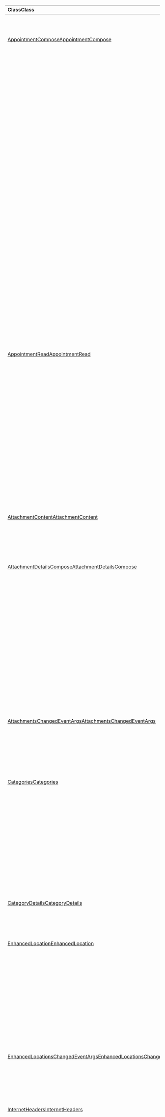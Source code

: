 | <span data-ttu-id="09c18-101">Class</span><span class="sxs-lookup"><span data-stu-id="09c18-101">Class</span></span> | <span data-ttu-id="09c18-102">Campos</span><span class="sxs-lookup"><span data-stu-id="09c18-102">Fields</span></span> | <span data-ttu-id="09c18-103">Descripción</span><span class="sxs-lookup"><span data-stu-id="09c18-103">Description</span></span> |
|:---|:---|:---|
|[<span data-ttu-id="09c18-104">AppointmentCompose</span><span class="sxs-lookup"><span data-stu-id="09c18-104">AppointmentCompose</span></span>](/javascript/api/outlook/outlook.appointmentcompose)|[<span data-ttu-id="09c18-105">addFileAttachmentFromBase64Async (base64File: String, attachmentName: String, Options?: Office. AsyncContextOptions & {isInline: Boolean}, callback?: (asyncResult: Office. AsyncResult <string> ) => void)</span><span class="sxs-lookup"><span data-stu-id="09c18-105">addFileAttachmentFromBase64Async(base64File: string, attachmentName: string, options?: Office.AsyncContextOptions &  { isInline: boolean }, callback?: (asyncResult: Office.AsyncResult<string>) => void)</span></span>](/javascript/api/outlook/outlook.appointmentcompose#addfileattachmentfrombase64async-base64file--attachmentname--options--isinline--callback--asyncresult-)|<span data-ttu-id="09c18-106">Agrega un archivo a un mensaje o cita como datos adjuntos.</span><span class="sxs-lookup"><span data-stu-id="09c18-106">Adds a file to a message or appointment as an attachment.</span></span>|
||[<span data-ttu-id="09c18-107">Categories</span><span class="sxs-lookup"><span data-stu-id="09c18-107">categories</span></span>](/javascript/api/outlook/outlook.appointmentcompose#categories)|<span data-ttu-id="09c18-108">Obtiene un objeto que proporciona métodos para administrar las categorías del elemento.</span><span class="sxs-lookup"><span data-stu-id="09c18-108">Gets an object that provides methods for managing the item's categories.</span></span>|
||[<span data-ttu-id="09c18-109">enhancedLocation</span><span class="sxs-lookup"><span data-stu-id="09c18-109">enhancedLocation</span></span>](/javascript/api/outlook/outlook.appointmentcompose#enhancedlocation)|<span data-ttu-id="09c18-110">Obtiene o establece las ubicaciones de la cita.</span><span class="sxs-lookup"><span data-stu-id="09c18-110">Gets or sets the locations of the appointment.</span></span>|
||[<span data-ttu-id="09c18-111">getAttachmentContentAsync (attachmentId: String, Options?: Office. AsyncContextOptions, callback?: (asyncResult: Office. AsyncResult <AttachmentContent> ) => void)</span><span class="sxs-lookup"><span data-stu-id="09c18-111">getAttachmentContentAsync(attachmentId: string, options?: Office.AsyncContextOptions, callback?: (asyncResult: Office.AsyncResult<AttachmentContent>) => void)</span></span>](/javascript/api/outlook/outlook.appointmentcompose#getattachmentcontentasync-attachmentid--options--callback--asyncresult-)|<span data-ttu-id="09c18-112">Obtiene datos adjuntos de un mensaje o cita y los devuelve como un `AttachmentContent` objeto.</span><span class="sxs-lookup"><span data-stu-id="09c18-112">Gets an attachment from a message or appointment and returns it as an `AttachmentContent` object.</span></span>|
||<span data-ttu-id="09c18-113">[getAttachmentsAsync (opciones?: Office. AsyncContextOptions, callback?: (asyncResult: Office. AsyncResult<AttachmentDetailsCompose [] >) => void)](/javascript/api/outlook/outlook.appointmentcompose#getattachmentsasync-options--callback--asyncresult-)</span><span class="sxs-lookup"><span data-stu-id="09c18-113">[getAttachmentsAsync(options?: Office.AsyncContextOptions, callback?: (asyncResult: Office.AsyncResult<AttachmentDetailsCompose[]>) => void)](/javascript/api/outlook/outlook.appointmentcompose#getattachmentsasync-options--callback--asyncresult-)</span></span>|<span data-ttu-id="09c18-114">Obtiene los datos adjuntos del elemento como una matriz.</span><span class="sxs-lookup"><span data-stu-id="09c18-114">Gets the item's attachments as an array.</span></span>|
||[<span data-ttu-id="09c18-115">getItemIdAsync (callback: (asyncResult: Office. AsyncResult <string> ) => void)</span><span class="sxs-lookup"><span data-stu-id="09c18-115">getItemIdAsync(callback: (asyncResult: Office.AsyncResult<string>) => void)</span></span>](/javascript/api/outlook/outlook.appointmentcompose#getitemidasync-callback--asyncresult-)|<span data-ttu-id="09c18-116">Obtiene de forma asíncrona el identificador de un elemento guardado.</span><span class="sxs-lookup"><span data-stu-id="09c18-116">Asynchronously gets the ID of a saved item.</span></span>|
||[<span data-ttu-id="09c18-117">getItemIdAsync (opciones: Office. AsyncContextOptions, callback: (asyncResult: Office. AsyncResult <string> ) => void)</span><span class="sxs-lookup"><span data-stu-id="09c18-117">getItemIdAsync(options: Office.AsyncContextOptions, callback: (asyncResult: Office.AsyncResult<string>) => void)</span></span>](/javascript/api/outlook/outlook.appointmentcompose#getitemidasync-options--callback--asyncresult-)|<span data-ttu-id="09c18-118">Obtiene de forma asíncrona el identificador de un elemento guardado.</span><span class="sxs-lookup"><span data-stu-id="09c18-118">Asynchronously gets the ID of a saved item.</span></span>|
||[<span data-ttu-id="09c18-119">getSharedPropertiesAsync (callback: (asyncResult: Office. AsyncResult <SharedProperties> ) => void)</span><span class="sxs-lookup"><span data-stu-id="09c18-119">getSharedPropertiesAsync(callback: (asyncResult: Office.AsyncResult<SharedProperties>) => void)</span></span>](/javascript/api/outlook/outlook.appointmentcompose#getsharedpropertiesasync-callback--asyncresult-)|<span data-ttu-id="09c18-120">Obtiene las propiedades de una cita o un mensaje en una carpeta compartida, calendario o buzón.</span><span class="sxs-lookup"><span data-stu-id="09c18-120">Gets the properties of an appointment or message in a shared folder, calendar, or mailbox.</span></span>|
||[<span data-ttu-id="09c18-121">getSharedPropertiesAsync (opciones: Office. AsyncContextOptions, callback: (asyncResult: Office. AsyncResult <SharedProperties> ) => void)</span><span class="sxs-lookup"><span data-stu-id="09c18-121">getSharedPropertiesAsync(options: Office.AsyncContextOptions, callback: (asyncResult: Office.AsyncResult<SharedProperties>) => void)</span></span>](/javascript/api/outlook/outlook.appointmentcompose#getsharedpropertiesasync-options--callback--asyncresult-)|<span data-ttu-id="09c18-122">Obtiene las propiedades de una cita o un mensaje en una carpeta compartida, calendario o buzón.</span><span class="sxs-lookup"><span data-stu-id="09c18-122">Gets the properties of an appointment or message in a shared folder, calendar, or mailbox.</span></span>|
|[<span data-ttu-id="09c18-123">AppointmentRead</span><span class="sxs-lookup"><span data-stu-id="09c18-123">AppointmentRead</span></span>](/javascript/api/outlook/outlook.appointmentread)|[<span data-ttu-id="09c18-124">Categories</span><span class="sxs-lookup"><span data-stu-id="09c18-124">categories</span></span>](/javascript/api/outlook/outlook.appointmentread#categories)|<span data-ttu-id="09c18-125">Obtiene un objeto que proporciona métodos para administrar las categorías del elemento.</span><span class="sxs-lookup"><span data-stu-id="09c18-125">Gets an object that provides methods for managing the item's categories.</span></span>|
||[<span data-ttu-id="09c18-126">enhancedLocation</span><span class="sxs-lookup"><span data-stu-id="09c18-126">enhancedLocation</span></span>](/javascript/api/outlook/outlook.appointmentread#enhancedlocation)|<span data-ttu-id="09c18-127">Obtiene las ubicaciones de una cita.</span><span class="sxs-lookup"><span data-stu-id="09c18-127">Gets the locations of an appointment.</span></span>|
||[<span data-ttu-id="09c18-128">getAttachmentContentAsync (attachmentId: String, Options?: Office. AsyncContextOptions, callback?: (asyncResult: Office. AsyncResult <AttachmentContent> ) => void)</span><span class="sxs-lookup"><span data-stu-id="09c18-128">getAttachmentContentAsync(attachmentId: string, options?: Office.AsyncContextOptions, callback?: (asyncResult: Office.AsyncResult<AttachmentContent>) => void)</span></span>](/javascript/api/outlook/outlook.appointmentread#getattachmentcontentasync-attachmentid--options--callback--asyncresult-)|<span data-ttu-id="09c18-129">Obtiene datos adjuntos de un mensaje o cita y los devuelve como un `AttachmentContent` objeto.</span><span class="sxs-lookup"><span data-stu-id="09c18-129">Gets an attachment from a message or appointment and returns it as an `AttachmentContent` object.</span></span>|
||[<span data-ttu-id="09c18-130">getSharedPropertiesAsync (callback: (asyncResult: Office. AsyncResult <SharedProperties> ) => void)</span><span class="sxs-lookup"><span data-stu-id="09c18-130">getSharedPropertiesAsync(callback: (asyncResult: Office.AsyncResult<SharedProperties>) => void)</span></span>](/javascript/api/outlook/outlook.appointmentread#getsharedpropertiesasync-callback--asyncresult-)|<span data-ttu-id="09c18-131">Obtiene las propiedades de una cita o un mensaje en una carpeta compartida, calendario o buzón.</span><span class="sxs-lookup"><span data-stu-id="09c18-131">Gets the properties of an appointment or message in a shared folder, calendar, or mailbox.</span></span>|
||[<span data-ttu-id="09c18-132">getSharedPropertiesAsync (opciones: Office. AsyncContextOptions, callback: (asyncResult: Office. AsyncResult <SharedProperties> ) => void)</span><span class="sxs-lookup"><span data-stu-id="09c18-132">getSharedPropertiesAsync(options: Office.AsyncContextOptions, callback: (asyncResult: Office.AsyncResult<SharedProperties>) => void)</span></span>](/javascript/api/outlook/outlook.appointmentread#getsharedpropertiesasync-options--callback--asyncresult-)|<span data-ttu-id="09c18-133">Obtiene las propiedades de una cita o un mensaje en una carpeta compartida, calendario o buzón.</span><span class="sxs-lookup"><span data-stu-id="09c18-133">Gets the properties of an appointment or message in a shared folder, calendar, or mailbox.</span></span>|
|[<span data-ttu-id="09c18-134">AttachmentContent</span><span class="sxs-lookup"><span data-stu-id="09c18-134">AttachmentContent</span></span>](/javascript/api/outlook/outlook.attachmentcontent)|[<span data-ttu-id="09c18-135">content</span><span class="sxs-lookup"><span data-stu-id="09c18-135">content</span></span>](/javascript/api/outlook/outlook.attachmentcontent#content)|<span data-ttu-id="09c18-136">El contenido de los datos adjuntos como una cadena.</span><span class="sxs-lookup"><span data-stu-id="09c18-136">The content of an attachment as a string.</span></span>|
||[<span data-ttu-id="09c18-137">format</span><span class="sxs-lookup"><span data-stu-id="09c18-137">format</span></span>](/javascript/api/outlook/outlook.attachmentcontent#format)|<span data-ttu-id="09c18-138">El formato de cadena que se va a usar para el contenido de datos adjuntos.</span><span class="sxs-lookup"><span data-stu-id="09c18-138">The string format to use for an attachment's content.</span></span>|
|[<span data-ttu-id="09c18-139">AttachmentDetailsCompose</span><span class="sxs-lookup"><span data-stu-id="09c18-139">AttachmentDetailsCompose</span></span>](/javascript/api/outlook/outlook.attachmentdetailscompose)|[<span data-ttu-id="09c18-140">attachmentType</span><span class="sxs-lookup"><span data-stu-id="09c18-140">attachmentType</span></span>](/javascript/api/outlook/outlook.attachmentdetailscompose#attachmenttype)|<span data-ttu-id="09c18-141">Obtiene un valor que indica el tipo de los datos adjuntos.</span><span class="sxs-lookup"><span data-stu-id="09c18-141">Gets a value that indicates the type of an attachment.</span></span>|
||[<span data-ttu-id="09c18-142">id</span><span class="sxs-lookup"><span data-stu-id="09c18-142">id</span></span>](/javascript/api/outlook/outlook.attachmentdetailscompose#id)|<span data-ttu-id="09c18-143">Obtiene el índice de los datos adjuntos.</span><span class="sxs-lookup"><span data-stu-id="09c18-143">Gets the index of the attachment.</span></span>|
||[<span data-ttu-id="09c18-144">isInline</span><span class="sxs-lookup"><span data-stu-id="09c18-144">isInline</span></span>](/javascript/api/outlook/outlook.attachmentdetailscompose#isinline)|<span data-ttu-id="09c18-145">Obtiene un valor que indica si se deben mostrar los datos adjuntos en el cuerpo del elemento.</span><span class="sxs-lookup"><span data-stu-id="09c18-145">Gets a value that indicates whether the attachment should be displayed in the body of the item.</span></span>|
||[<span data-ttu-id="09c18-146">name</span><span class="sxs-lookup"><span data-stu-id="09c18-146">name</span></span>](/javascript/api/outlook/outlook.attachmentdetailscompose#name)|<span data-ttu-id="09c18-147">Obtiene el nombre de los datos adjuntos</span><span class="sxs-lookup"><span data-stu-id="09c18-147">Gets the name of the attachment.</span></span>|
||[<span data-ttu-id="09c18-148">size</span><span class="sxs-lookup"><span data-stu-id="09c18-148">size</span></span>](/javascript/api/outlook/outlook.attachmentdetailscompose#size)|<span data-ttu-id="09c18-149">Obtiene el tamaño de los datos adjuntos en bytes.</span><span class="sxs-lookup"><span data-stu-id="09c18-149">Gets the size of the attachment in bytes.</span></span>|
||[<span data-ttu-id="09c18-150">url</span><span class="sxs-lookup"><span data-stu-id="09c18-150">url</span></span>](/javascript/api/outlook/outlook.attachmentdetailscompose#url)|<span data-ttu-id="09c18-151">Obtiene la dirección URL de los datos adjuntos si su tipo es `MailboxEnums.AttachmentType.Cloud` .</span><span class="sxs-lookup"><span data-stu-id="09c18-151">Gets the url of the attachment if its type is `MailboxEnums.AttachmentType.Cloud`.</span></span>|
|[<span data-ttu-id="09c18-152">AttachmentsChangedEventArgs</span><span class="sxs-lookup"><span data-stu-id="09c18-152">AttachmentsChangedEventArgs</span></span>](/javascript/api/outlook/outlook.attachmentschangedeventargs)|[<span data-ttu-id="09c18-153">attachmentDetails</span><span class="sxs-lookup"><span data-stu-id="09c18-153">attachmentDetails</span></span>](/javascript/api/outlook/outlook.attachmentschangedeventargs#attachmentdetails)||
||[<span data-ttu-id="09c18-154">attachmentStatus</span><span class="sxs-lookup"><span data-stu-id="09c18-154">attachmentStatus</span></span>](/javascript/api/outlook/outlook.attachmentschangedeventargs#attachmentstatus)|<span data-ttu-id="09c18-155">Obtiene si se han agregado o quitado los datos adjuntos.</span><span class="sxs-lookup"><span data-stu-id="09c18-155">Gets whether the attachments were added or removed.</span></span>|
||[<span data-ttu-id="09c18-156">type</span><span class="sxs-lookup"><span data-stu-id="09c18-156">type</span></span>](/javascript/api/outlook/outlook.attachmentschangedeventargs#type)|<span data-ttu-id="09c18-157">Obtiene el tipo del evento.</span><span class="sxs-lookup"><span data-stu-id="09c18-157">Gets the type of the event.</span></span>|
|[<span data-ttu-id="09c18-158">Categories</span><span class="sxs-lookup"><span data-stu-id="09c18-158">Categories</span></span>](/javascript/api/outlook/outlook.categories)|<span data-ttu-id="09c18-159">[addAsync (Categories: String [], Options?: Office. AsyncContextOptions, callback?: (asyncResult: Office. AsyncResult <void> ) => void)](/javascript/api/outlook/outlook.categories#addasync-categories--options--callback--asyncresult-)</span><span class="sxs-lookup"><span data-stu-id="09c18-159">[addAsync(categories: string[], options?: Office.AsyncContextOptions, callback?: (asyncResult: Office.AsyncResult<void>) => void)](/javascript/api/outlook/outlook.categories#addasync-categories--options--callback--asyncresult-)</span></span>|<span data-ttu-id="09c18-160">Agrega categorías a un elemento.</span><span class="sxs-lookup"><span data-stu-id="09c18-160">Adds categories to an item.</span></span>|
||<span data-ttu-id="09c18-161">[getAsync (callback: (asyncResult: Office. AsyncResult<CategoryDetails [] >) => void)](/javascript/api/outlook/outlook.categories#getasync-callback--asyncresult-)</span><span class="sxs-lookup"><span data-stu-id="09c18-161">[getAsync(callback: (asyncResult: Office.AsyncResult<CategoryDetails[]>) => void)](/javascript/api/outlook/outlook.categories#getasync-callback--asyncresult-)</span></span>|<span data-ttu-id="09c18-162">Obtiene las categorías de un elemento.</span><span class="sxs-lookup"><span data-stu-id="09c18-162">Gets an item's categories.</span></span>|
||<span data-ttu-id="09c18-163">[getAsync (opciones: Office. AsyncContextOptions, callback: (asyncResult: Office. AsyncResult<CategoryDetails [] >) => void)](/javascript/api/outlook/outlook.categories#getasync-options--callback--asyncresult-)</span><span class="sxs-lookup"><span data-stu-id="09c18-163">[getAsync(options: Office.AsyncContextOptions, callback: (asyncResult: Office.AsyncResult<CategoryDetails[]>) => void)](/javascript/api/outlook/outlook.categories#getasync-options--callback--asyncresult-)</span></span>|<span data-ttu-id="09c18-164">Obtiene las categorías de un elemento.</span><span class="sxs-lookup"><span data-stu-id="09c18-164">Gets an item's categories.</span></span>|
||<span data-ttu-id="09c18-165">[removeAsync (Categories: String [], Options?: Office. AsyncContextOptions, callback?: (asyncResult: Office. AsyncResult <void> ) => void)](/javascript/api/outlook/outlook.categories#removeasync-categories--options--callback--asyncresult-)</span><span class="sxs-lookup"><span data-stu-id="09c18-165">[removeAsync(categories: string[], options?: Office.AsyncContextOptions, callback?: (asyncResult: Office.AsyncResult<void>) => void)](/javascript/api/outlook/outlook.categories#removeasync-categories--options--callback--asyncresult-)</span></span>|<span data-ttu-id="09c18-166">Quita categorías de un elemento.</span><span class="sxs-lookup"><span data-stu-id="09c18-166">Removes categories from an item.</span></span>|
|[<span data-ttu-id="09c18-167">CategoryDetails</span><span class="sxs-lookup"><span data-stu-id="09c18-167">CategoryDetails</span></span>](/javascript/api/outlook/outlook.categorydetails)|[<span data-ttu-id="09c18-168">color</span><span class="sxs-lookup"><span data-stu-id="09c18-168">color</span></span>](/javascript/api/outlook/outlook.categorydetails#color)|<span data-ttu-id="09c18-169">El color de la categoría.</span><span class="sxs-lookup"><span data-stu-id="09c18-169">The color of the category.</span></span>|
||[<span data-ttu-id="09c18-170">displayName</span><span class="sxs-lookup"><span data-stu-id="09c18-170">displayName</span></span>](/javascript/api/outlook/outlook.categorydetails#displayname)|<span data-ttu-id="09c18-171">Nombre de la categoría.</span><span class="sxs-lookup"><span data-stu-id="09c18-171">The name of the category.</span></span>|
|[<span data-ttu-id="09c18-172">EnhancedLocation</span><span class="sxs-lookup"><span data-stu-id="09c18-172">EnhancedLocation</span></span>](/javascript/api/outlook/outlook.enhancedlocation)|<span data-ttu-id="09c18-173">[addAsync (locationIdentifiers: LocationIdentifier [], opciones?: Office. AsyncContextOptions, callback?: (asyncResult: Office. AsyncResult <void> ) => void)](/javascript/api/outlook/outlook.enhancedlocation#addasync-locationidentifiers--options--callback--asyncresult-)</span><span class="sxs-lookup"><span data-stu-id="09c18-173">[addAsync(locationIdentifiers: LocationIdentifier[], options?: Office.AsyncContextOptions, callback?: (asyncResult: Office.AsyncResult<void>) => void)](/javascript/api/outlook/outlook.enhancedlocation#addasync-locationidentifiers--options--callback--asyncresult-)</span></span>|<span data-ttu-id="09c18-174">Agrega al conjunto de ubicaciones asociado a la cita.</span><span class="sxs-lookup"><span data-stu-id="09c18-174">Adds to the set of locations associated with the appointment.</span></span>|
||<span data-ttu-id="09c18-175">[getAsync (Options?: Office. AsyncContextOptions, callback?: (asyncResult: Office. AsyncResult<LocationDetails [] >) => void)](/javascript/api/outlook/outlook.enhancedlocation#getasync-options--callback--asyncresult-)</span><span class="sxs-lookup"><span data-stu-id="09c18-175">[getAsync(options?: Office.AsyncContextOptions, callback?: (asyncResult: Office.AsyncResult<LocationDetails[]>) => void)](/javascript/api/outlook/outlook.enhancedlocation#getasync-options--callback--asyncresult-)</span></span>|<span data-ttu-id="09c18-176">Obtiene el conjunto de ubicaciones asociado a la cita.</span><span class="sxs-lookup"><span data-stu-id="09c18-176">Gets the set of locations associated with the appointment.</span></span>|
||<span data-ttu-id="09c18-177">[removeAsync (locationIdentifiers: LocationIdentifier [], opciones?: Office. AsyncContextOptions, callback?: (asyncResult: Office. AsyncResult <void> ) => void)](/javascript/api/outlook/outlook.enhancedlocation#removeasync-locationidentifiers--options--callback--asyncresult-)</span><span class="sxs-lookup"><span data-stu-id="09c18-177">[removeAsync(locationIdentifiers: LocationIdentifier[], options?: Office.AsyncContextOptions, callback?: (asyncResult: Office.AsyncResult<void>) => void)](/javascript/api/outlook/outlook.enhancedlocation#removeasync-locationidentifiers--options--callback--asyncresult-)</span></span>|<span data-ttu-id="09c18-178">Quita el conjunto de ubicaciones asociado a la cita.</span><span class="sxs-lookup"><span data-stu-id="09c18-178">Removes the set of locations associated with the appointment.</span></span>|
|[<span data-ttu-id="09c18-179">EnhancedLocationsChangedEventArgs</span><span class="sxs-lookup"><span data-stu-id="09c18-179">EnhancedLocationsChangedEventArgs</span></span>](/javascript/api/outlook/outlook.enhancedlocationschangedeventargs)|[<span data-ttu-id="09c18-180">enhancedLocations</span><span class="sxs-lookup"><span data-stu-id="09c18-180">enhancedLocations</span></span>](/javascript/api/outlook/outlook.enhancedlocationschangedeventargs#enhancedlocations)|<span data-ttu-id="09c18-181">Obtiene el conjunto de ubicaciones mejoradas.</span><span class="sxs-lookup"><span data-stu-id="09c18-181">Gets the set of enhanced locations.</span></span>|
||[<span data-ttu-id="09c18-182">type</span><span class="sxs-lookup"><span data-stu-id="09c18-182">type</span></span>](/javascript/api/outlook/outlook.enhancedlocationschangedeventargs#type)|<span data-ttu-id="09c18-183">Obtiene el tipo del evento.</span><span class="sxs-lookup"><span data-stu-id="09c18-183">Gets the type of the event.</span></span>|
|[<span data-ttu-id="09c18-184">InternetHeaders</span><span class="sxs-lookup"><span data-stu-id="09c18-184">InternetHeaders</span></span>](/javascript/api/outlook/outlook.internetheaders)|<span data-ttu-id="09c18-185">[getAsync (names: String [], Options?: Office. AsyncContextOptions, callback?: (asyncResult: Office. AsyncResult <InternetHeaders> ) => void)](/javascript/api/outlook/outlook.internetheaders#getasync-names--options--callback--asyncresult-)</span><span class="sxs-lookup"><span data-stu-id="09c18-185">[getAsync(names: string[], options?: Office.AsyncContextOptions, callback?: (asyncResult: Office.AsyncResult<InternetHeaders>) => void)](/javascript/api/outlook/outlook.internetheaders#getasync-names--options--callback--asyncresult-)</span></span>|<span data-ttu-id="09c18-186">Dada una matriz de nombres de encabezado de Internet, este método devuelve un diccionario que contiene los encabezados de Internet y sus valores.</span><span class="sxs-lookup"><span data-stu-id="09c18-186">Given an array of internet header names, this method returns a dictionary containing those internet headers and their values.</span></span>|
||<span data-ttu-id="09c18-187">[removeAsync (names: String [], Options?: Office. AsyncContextOptions, callback?: (asyncResult: Office. AsyncResult <InternetHeaders> ) => void)](/javascript/api/outlook/outlook.internetheaders#removeasync-names--options--callback--asyncresult-)</span><span class="sxs-lookup"><span data-stu-id="09c18-187">[removeAsync(names: string[], options?: Office.AsyncContextOptions, callback?: (asyncResult: Office.AsyncResult<InternetHeaders>) => void)](/javascript/api/outlook/outlook.internetheaders#removeasync-names--options--callback--asyncresult-)</span></span>|<span data-ttu-id="09c18-188">Dada una matriz de nombres de encabezado de Internet, este método quita los encabezados especificados de la colección de encabezados de Internet.</span><span class="sxs-lookup"><span data-stu-id="09c18-188">Given an array of internet header names, this method removes the specified headers from the internet header collection.</span></span>|
||[<span data-ttu-id="09c18-189">setAsync (headers: Object, Options?: Office. AsyncContextOptions, callback?: (asyncResult: Office. AsyncResult <void> ) => void)</span><span class="sxs-lookup"><span data-stu-id="09c18-189">setAsync(headers: Object, options?: Office.AsyncContextOptions, callback?: (asyncResult: Office.AsyncResult<void>) => void)</span></span>](/javascript/api/outlook/outlook.internetheaders#setasync-headers--options--callback--asyncresult-)|<span data-ttu-id="09c18-190">Establece los encabezados de Internet especificados en los valores especificados.</span><span class="sxs-lookup"><span data-stu-id="09c18-190">Sets the specified internet headers to the specified values.</span></span>|
|[<span data-ttu-id="09c18-191">LocationDetails</span><span class="sxs-lookup"><span data-stu-id="09c18-191">LocationDetails</span></span>](/javascript/api/outlook/outlook.locationdetails)|[<span data-ttu-id="09c18-192">displayName</span><span class="sxs-lookup"><span data-stu-id="09c18-192">displayName</span></span>](/javascript/api/outlook/outlook.locationdetails#displayname)|<span data-ttu-id="09c18-193">El nombre para mostrar de la ubicación.</span><span class="sxs-lookup"><span data-stu-id="09c18-193">The location's display name.</span></span>|
||[<span data-ttu-id="09c18-194">emailAddress</span><span class="sxs-lookup"><span data-stu-id="09c18-194">emailAddress</span></span>](/javascript/api/outlook/outlook.locationdetails#emailaddress)|<span data-ttu-id="09c18-195">Dirección de correo electrónico asociada a la ubicación.</span><span class="sxs-lookup"><span data-stu-id="09c18-195">The email address associated with the location.</span></span>|
||[<span data-ttu-id="09c18-196">locationIdentifier</span><span class="sxs-lookup"><span data-stu-id="09c18-196">locationIdentifier</span></span>](/javascript/api/outlook/outlook.locationdetails#locationidentifier)|<span data-ttu-id="09c18-197">La `LocationIdentifier` de la ubicación.</span><span class="sxs-lookup"><span data-stu-id="09c18-197">The `LocationIdentifier` of the location.</span></span>|
|[<span data-ttu-id="09c18-198">LocationIdentifier</span><span class="sxs-lookup"><span data-stu-id="09c18-198">LocationIdentifier</span></span>](/javascript/api/outlook/outlook.locationidentifier)|[<span data-ttu-id="09c18-199">id</span><span class="sxs-lookup"><span data-stu-id="09c18-199">id</span></span>](/javascript/api/outlook/outlook.locationidentifier#id)|<span data-ttu-id="09c18-200">IDENTIFICADOR único de la ubicación.</span><span class="sxs-lookup"><span data-stu-id="09c18-200">The location's unique ID.</span></span>|
||[<span data-ttu-id="09c18-201">type</span><span class="sxs-lookup"><span data-stu-id="09c18-201">type</span></span>](/javascript/api/outlook/outlook.locationidentifier#type)|<span data-ttu-id="09c18-202">Tipo de la ubicación.</span><span class="sxs-lookup"><span data-stu-id="09c18-202">The location's type.</span></span>|
|[<span data-ttu-id="09c18-203">Buzón</span><span class="sxs-lookup"><span data-stu-id="09c18-203">Mailbox</span></span>](/javascript/api/outlook/outlook.mailbox)|[<span data-ttu-id="09c18-204">masterCategories</span><span class="sxs-lookup"><span data-stu-id="09c18-204">masterCategories</span></span>](/javascript/api/outlook/outlook.mailbox#mastercategories)|<span data-ttu-id="09c18-205">Obtiene un objeto que proporciona métodos para administrar la lista maestra de categorías asociada a un buzón de correo.</span><span class="sxs-lookup"><span data-stu-id="09c18-205">Gets an object that provides methods to manage the categories master list associated with a mailbox.</span></span>|
|[<span data-ttu-id="09c18-206">MasterCategories</span><span class="sxs-lookup"><span data-stu-id="09c18-206">MasterCategories</span></span>](/javascript/api/outlook/outlook.mastercategories)|<span data-ttu-id="09c18-207">[addAsync (categorías: CategoryDetails [], opciones?: Office. AsyncContextOptions, callback?: (asyncResult: Office. AsyncResult <void> ) => void)](/javascript/api/outlook/outlook.mastercategories#addasync-categories--options--callback--asyncresult-)</span><span class="sxs-lookup"><span data-stu-id="09c18-207">[addAsync(categories: CategoryDetails[], options?: Office.AsyncContextOptions, callback?: (asyncResult: Office.AsyncResult<void>) => void)](/javascript/api/outlook/outlook.mastercategories#addasync-categories--options--callback--asyncresult-)</span></span>|<span data-ttu-id="09c18-208">Agrega categorías a la lista maestra en un buzón.</span><span class="sxs-lookup"><span data-stu-id="09c18-208">Adds categories to the master list on a mailbox.</span></span>|
||<span data-ttu-id="09c18-209">[getAsync (callback: (asyncResult: Office. AsyncResult<CategoryDetails [] >) => void)](/javascript/api/outlook/outlook.mastercategories#getasync-callback--asyncresult-)</span><span class="sxs-lookup"><span data-stu-id="09c18-209">[getAsync(callback: (asyncResult: Office.AsyncResult<CategoryDetails[]>) => void)](/javascript/api/outlook/outlook.mastercategories#getasync-callback--asyncresult-)</span></span>|<span data-ttu-id="09c18-210">Obtiene la lista principal de categorías en un buzón.</span><span class="sxs-lookup"><span data-stu-id="09c18-210">Gets the master list of categories on a mailbox.</span></span>|
||<span data-ttu-id="09c18-211">[getAsync (opciones: Office. AsyncContextOptions, callback: (asyncResult: Office. AsyncResult<CategoryDetails [] >) => void)](/javascript/api/outlook/outlook.mastercategories#getasync-options--callback--asyncresult-)</span><span class="sxs-lookup"><span data-stu-id="09c18-211">[getAsync(options: Office.AsyncContextOptions, callback: (asyncResult: Office.AsyncResult<CategoryDetails[]>) => void)](/javascript/api/outlook/outlook.mastercategories#getasync-options--callback--asyncresult-)</span></span>|<span data-ttu-id="09c18-212">Obtiene la lista principal de categorías en un buzón.</span><span class="sxs-lookup"><span data-stu-id="09c18-212">Gets the master list of categories on a mailbox.</span></span>|
||<span data-ttu-id="09c18-213">[removeAsync (Categories: String [], Options?: Office. AsyncContextOptions, callback?: (asyncResult: Office. AsyncResult <void> ) => void)](/javascript/api/outlook/outlook.mastercategories#removeasync-categories--options--callback--asyncresult-)</span><span class="sxs-lookup"><span data-stu-id="09c18-213">[removeAsync(categories: string[], options?: Office.AsyncContextOptions, callback?: (asyncResult: Office.AsyncResult<void>) => void)](/javascript/api/outlook/outlook.mastercategories#removeasync-categories--options--callback--asyncresult-)</span></span>|<span data-ttu-id="09c18-214">Quita categorías de la lista general en un buzón.</span><span class="sxs-lookup"><span data-stu-id="09c18-214">Removes categories from the master list on a mailbox.</span></span>|
|[<span data-ttu-id="09c18-215">MessageCompose</span><span class="sxs-lookup"><span data-stu-id="09c18-215">MessageCompose</span></span>](/javascript/api/outlook/outlook.messagecompose)|[<span data-ttu-id="09c18-216">addFileAttachmentFromBase64Async (base64File: String, attachmentName: String, Options?: Office. AsyncContextOptions & {isInline: Boolean}, callback?: (asyncResult: Office. AsyncResult <string> ) => void)</span><span class="sxs-lookup"><span data-stu-id="09c18-216">addFileAttachmentFromBase64Async(base64File: string, attachmentName: string, options?: Office.AsyncContextOptions & { isInline: boolean }, callback?: (asyncResult: Office.AsyncResult<string>) => void)</span></span>](/javascript/api/outlook/outlook.messagecompose#addfileattachmentfrombase64async-base64file--attachmentname--options--isinline--callback--asyncresult-)|<span data-ttu-id="09c18-217">Agrega un archivo a un mensaje o cita como datos adjuntos.</span><span class="sxs-lookup"><span data-stu-id="09c18-217">Adds a file to a message or appointment as an attachment.</span></span>|
||[<span data-ttu-id="09c18-218">Categories</span><span class="sxs-lookup"><span data-stu-id="09c18-218">categories</span></span>](/javascript/api/outlook/outlook.messagecompose#categories)|<span data-ttu-id="09c18-219">Obtiene un objeto que proporciona métodos para administrar las categorías del elemento.</span><span class="sxs-lookup"><span data-stu-id="09c18-219">Gets an object that provides methods for managing the item's categories.</span></span>|
||[<span data-ttu-id="09c18-220">getAttachmentContentAsync (attachmentId: String, Options?: Office. AsyncContextOptions, callback?: (asyncResult: Office. AsyncResult <AttachmentContent> ) => void)</span><span class="sxs-lookup"><span data-stu-id="09c18-220">getAttachmentContentAsync(attachmentId: string, options?: Office.AsyncContextOptions, callback?: (asyncResult: Office.AsyncResult<AttachmentContent>) => void)</span></span>](/javascript/api/outlook/outlook.messagecompose#getattachmentcontentasync-attachmentid--options--callback--asyncresult-)|<span data-ttu-id="09c18-221">Obtiene datos adjuntos de un mensaje o cita y los devuelve como un `AttachmentContent` objeto.</span><span class="sxs-lookup"><span data-stu-id="09c18-221">Gets an attachment from a message or appointment and returns it as an `AttachmentContent` object.</span></span>|
||<span data-ttu-id="09c18-222">[getAttachmentsAsync (opciones?: Office. AsyncContextOptions, callback?: (asyncResult: Office. AsyncResult<AttachmentDetailsCompose [] >) => void)](/javascript/api/outlook/outlook.messagecompose#getattachmentsasync-options--callback--asyncresult-)</span><span class="sxs-lookup"><span data-stu-id="09c18-222">[getAttachmentsAsync(options?: Office.AsyncContextOptions, callback?: (asyncResult: Office.AsyncResult<AttachmentDetailsCompose[]>) => void)](/javascript/api/outlook/outlook.messagecompose#getattachmentsasync-options--callback--asyncresult-)</span></span>|<span data-ttu-id="09c18-223">Obtiene los datos adjuntos del elemento como una matriz.</span><span class="sxs-lookup"><span data-stu-id="09c18-223">Gets the item's attachments as an array.</span></span>|
||[<span data-ttu-id="09c18-224">getItemIdAsync (callback: (asyncResult: Office. AsyncResult <string> ) => void)</span><span class="sxs-lookup"><span data-stu-id="09c18-224">getItemIdAsync(callback: (asyncResult: Office.AsyncResult<string>) => void)</span></span>](/javascript/api/outlook/outlook.messagecompose#getitemidasync-callback--asyncresult-)|<span data-ttu-id="09c18-225">Obtiene de forma asíncrona el identificador de un elemento guardado.</span><span class="sxs-lookup"><span data-stu-id="09c18-225">Asynchronously gets the ID of a saved item.</span></span>|
||[<span data-ttu-id="09c18-226">getItemIdAsync (opciones: Office. AsyncContextOptions, callback: (asyncResult: Office. AsyncResult <string> ) => void)</span><span class="sxs-lookup"><span data-stu-id="09c18-226">getItemIdAsync(options: Office.AsyncContextOptions, callback: (asyncResult: Office.AsyncResult<string>) => void)</span></span>](/javascript/api/outlook/outlook.messagecompose#getitemidasync-options--callback--asyncresult-)|<span data-ttu-id="09c18-227">Obtiene de forma asíncrona el identificador de un elemento guardado.</span><span class="sxs-lookup"><span data-stu-id="09c18-227">Asynchronously gets the ID of a saved item.</span></span>|
||[<span data-ttu-id="09c18-228">getSharedPropertiesAsync (callback: (asyncResult: Office. AsyncResult <SharedProperties> ) => void)</span><span class="sxs-lookup"><span data-stu-id="09c18-228">getSharedPropertiesAsync(callback: (asyncResult: Office.AsyncResult<SharedProperties>) => void)</span></span>](/javascript/api/outlook/outlook.messagecompose#getsharedpropertiesasync-callback--asyncresult-)|<span data-ttu-id="09c18-229">Obtiene las propiedades de una cita o un mensaje en una carpeta compartida, calendario o buzón.</span><span class="sxs-lookup"><span data-stu-id="09c18-229">Gets the properties of an appointment or message in a shared folder, calendar, or mailbox.</span></span>|
||[<span data-ttu-id="09c18-230">getSharedPropertiesAsync (opciones: Office. AsyncContextOptions, callback: (asyncResult: Office. AsyncResult <SharedProperties> ) => void)</span><span class="sxs-lookup"><span data-stu-id="09c18-230">getSharedPropertiesAsync(options: Office.AsyncContextOptions, callback: (asyncResult: Office.AsyncResult<SharedProperties>) => void)</span></span>](/javascript/api/outlook/outlook.messagecompose#getsharedpropertiesasync-options--callback--asyncresult-)|<span data-ttu-id="09c18-231">Obtiene las propiedades de una cita o un mensaje en una carpeta compartida, calendario o buzón.</span><span class="sxs-lookup"><span data-stu-id="09c18-231">Gets the properties of an appointment or message in a shared folder, calendar, or mailbox.</span></span>|
||[<span data-ttu-id="09c18-232">internetHeaders</span><span class="sxs-lookup"><span data-stu-id="09c18-232">internetHeaders</span></span>](/javascript/api/outlook/outlook.messagecompose#internetheaders)|<span data-ttu-id="09c18-233">Obtiene o establece los encabezados de Internet personalizados de un mensaje.</span><span class="sxs-lookup"><span data-stu-id="09c18-233">Gets or sets the custom internet headers of a message.</span></span>|
|[<span data-ttu-id="09c18-234">MessageRead</span><span class="sxs-lookup"><span data-stu-id="09c18-234">MessageRead</span></span>](/javascript/api/outlook/outlook.messageread)|[<span data-ttu-id="09c18-235">Categories</span><span class="sxs-lookup"><span data-stu-id="09c18-235">categories</span></span>](/javascript/api/outlook/outlook.messageread#categories)|<span data-ttu-id="09c18-236">Obtiene un objeto que proporciona métodos para administrar las categorías del elemento.</span><span class="sxs-lookup"><span data-stu-id="09c18-236">Gets an object that provides methods for managing the item's categories.</span></span>|
||[<span data-ttu-id="09c18-237">getAllInternetHeadersAsync (Options?: Office. AsyncContextOptions, callback?: (asyncResult: Office. AsyncResult <string> ) => void)</span><span class="sxs-lookup"><span data-stu-id="09c18-237">getAllInternetHeadersAsync(options?: Office.AsyncContextOptions, callback?: (asyncResult: Office.AsyncResult<string>) => void)</span></span>](/javascript/api/outlook/outlook.messageread#getallinternetheadersasync-options--callback--asyncresult-)|<span data-ttu-id="09c18-238">Obtiene todos los encabezados de Internet del mensaje en forma de cadena.</span><span class="sxs-lookup"><span data-stu-id="09c18-238">Gets all the internet headers for the message as a string.</span></span>|
||[<span data-ttu-id="09c18-239">getAttachmentContentAsync (attachmentId: String, Options?: Office. AsyncContextOptions, callback?: (asyncResult: Office. AsyncResult <AttachmentContent> ) => void)</span><span class="sxs-lookup"><span data-stu-id="09c18-239">getAttachmentContentAsync(attachmentId: string, options?: Office.AsyncContextOptions, callback?: (asyncResult: Office.AsyncResult<AttachmentContent>) => void)</span></span>](/javascript/api/outlook/outlook.messageread#getattachmentcontentasync-attachmentid--options--callback--asyncresult-)|<span data-ttu-id="09c18-240">Obtiene datos adjuntos de un mensaje o cita y los devuelve como un `AttachmentContent` objeto.</span><span class="sxs-lookup"><span data-stu-id="09c18-240">Gets an attachment from a message or appointment and returns it as an `AttachmentContent` object.</span></span>|
||[<span data-ttu-id="09c18-241">getSharedPropertiesAsync (callback: (asyncResult: Office. AsyncResult <SharedProperties> ) => void)</span><span class="sxs-lookup"><span data-stu-id="09c18-241">getSharedPropertiesAsync(callback: (asyncResult: Office.AsyncResult<SharedProperties>) => void)</span></span>](/javascript/api/outlook/outlook.messageread#getsharedpropertiesasync-callback--asyncresult-)|<span data-ttu-id="09c18-242">Obtiene las propiedades de una cita o un mensaje en una carpeta compartida, calendario o buzón.</span><span class="sxs-lookup"><span data-stu-id="09c18-242">Gets the properties of an appointment or message in a shared folder, calendar, or mailbox.</span></span>|
||[<span data-ttu-id="09c18-243">getSharedPropertiesAsync (opciones: Office. AsyncContextOptions, callback: (asyncResult: Office. AsyncResult <SharedProperties> ) => void)</span><span class="sxs-lookup"><span data-stu-id="09c18-243">getSharedPropertiesAsync(options: Office.AsyncContextOptions, callback: (asyncResult: Office.AsyncResult<SharedProperties>) => void)</span></span>](/javascript/api/outlook/outlook.messageread#getsharedpropertiesasync-options--callback--asyncresult-)|<span data-ttu-id="09c18-244">Obtiene las propiedades de una cita o un mensaje en una carpeta compartida, calendario o buzón.</span><span class="sxs-lookup"><span data-stu-id="09c18-244">Gets the properties of an appointment or message in a shared folder, calendar, or mailbox.</span></span>|
|[<span data-ttu-id="09c18-245">SharedProperties</span><span class="sxs-lookup"><span data-stu-id="09c18-245">SharedProperties</span></span>](/javascript/api/outlook/outlook.sharedproperties)|[<span data-ttu-id="09c18-246">delegatePermissions</span><span class="sxs-lookup"><span data-stu-id="09c18-246">delegatePermissions</span></span>](/javascript/api/outlook/outlook.sharedproperties#delegatepermissions)|<span data-ttu-id="09c18-247">Los permisos que el delegado tiene en una carpeta compartida.</span><span class="sxs-lookup"><span data-stu-id="09c18-247">The permissions that the delegate has on a shared folder.</span></span>|
||[<span data-ttu-id="09c18-248">owner</span><span class="sxs-lookup"><span data-stu-id="09c18-248">owner</span></span>](/javascript/api/outlook/outlook.sharedproperties#owner)|<span data-ttu-id="09c18-249">Dirección de correo electrónico del propietario de un elemento compartido.</span><span class="sxs-lookup"><span data-stu-id="09c18-249">The email address of the owner of a shared item.</span></span>|
||[<span data-ttu-id="09c18-250">targetMailbox</span><span class="sxs-lookup"><span data-stu-id="09c18-250">targetMailbox</span></span>](/javascript/api/outlook/outlook.sharedproperties#targetmailbox)|<span data-ttu-id="09c18-251">La ubicación del buzón de correo del propietario para el acceso del delegado.</span><span class="sxs-lookup"><span data-stu-id="09c18-251">The location of the owner's mailbox for the delegate's access.</span></span>|
||[<span data-ttu-id="09c18-252">targetRestUrl</span><span class="sxs-lookup"><span data-stu-id="09c18-252">targetRestUrl</span></span>](/javascript/api/outlook/outlook.sharedproperties#targetresturl)|<span data-ttu-id="09c18-253">La dirección URL base de la API de REST (actualmente https://outlook.office.com/api) .</span><span class="sxs-lookup"><span data-stu-id="09c18-253">The REST API's base URL (currently https://outlook.office.com/api).</span></span>|
